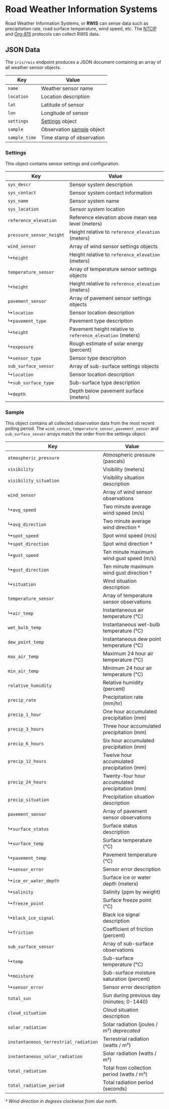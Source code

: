 # Road Weather Information Systems

Road Weather Information Systems, or **RWIS** can sense data such as
precipitation rate, road surface temperature, wind speed, etc.  The [NTCIP]
and [Org-815] protocols can collect RWIS data.

## JSON Data

The `iris/rwis` endpoint produces a JSON document containing an array of all
weather sensor objects.

Key           | Value
--------------|--------------------
`name`        | Weather sensor name
`location`    | Location description
`lat`         | Latitude of sensor
`lon`         | Longitude of sensor
`settings`    | [Settings](#settings) object
`sample`      | Observation [sample](#sample) object
`sample_time` | Time stamp of observation

### Settings

This object contains sensor settings and configuration.

Key                      | Value
-------------------------|---------------------------------------------------
`sys_descr`              | Sensor system description
`sys_contact`            | Sensor system contact information
`sys_name`               | Sensor system name
`sys_location`           | Sensor system location
`reference_elevation`    | Reference elevation above mean sea level (meters)
`pressure_sensor_height` | Height relative to `reference_elevation` (meters)
`wind_sensor`            | Array of wind sensor settings objects
↳`height`                | Height relative to `reference_elevation` (meters)
`temperature_sensor`     | Array of temperature sensor settings objects
↳`height`                | Height relative to `reference_elevation` (meters)
`pavement_sensor`        | Array of pavement sensor settings objects
↳`location`              | Sensor location description
↳`pavement_type`         | Pavement type description
↳`height`                | Pavement height relative to `reference_elevation` (meters)
↳`exposure`              | Rough estimate of solar energy (percent)
↳`sensor_type`           | Sensor type description
`sub_surface_sensor`     | Array of sub-surface settings objects
↳`location`              | Sensor location description
↳`sub_surface_type`      | Sub-surface type description
↳`depth`                 | Depth below pavement surface (meters)

### Sample

This object contains all collected observation data from the most recent polling
period.  The `wind_sensor`, `temperature_sensor`, `pavement_sensor` and
`sub_surface_sensor` arrays match the order from the settings object.

Key                           | Value
------------------------------|------------------------------------
`atmospheric_pressure`        | Atmospheric pressure (pascals)
`visibility`                  | Visibility (meters)
`visibility_situation`        | Visibility situation description
`wind_sensor`                 | Array of wind sensor observations
↳`avg_speed`                  | Two minute average wind speed (m/s)
↳`avg_direction`              | Two minute average wind direction †
↳`spot_speed`                 | Spot wind speed (m/s)
↳`spot_direction`             | Spot wind direction †
↳`gust_speed`                 | Ten minute maximum wind gust speed (m/s)
↳`gust_direction`             | Ten minute maximum wind gust direction †
↳`situation`                  | Wind situation description
`temperature_sensor`          | Array of temperature sensor observations
↳`air_temp`                   | Instantaneous air temperature (℃)
`wet_bulb_temp`               | Instantaneous wet-bulb temperature (℃)
`dew_point_temp`              | Instantaneous dew point temperature (℃)
`max_air_temp`                | Maximum 24 hour air temperature (℃)
`min_air_temp`                | Minimum 24 hour air temperature (℃)
`relative_humidity`           | Relative humidity (percent)
`precip_rate`                 | Precipitation rate (mm/hr)
`precip_1_hour`               | One hour accumulated precipitation (mm)
`precip_3_hours`              | Three hour accumulated precipitation (mm)
`precip_6_hours`              | Six hour accumulated precipitation (mm)
`precip_12_hours`             | Twelve hour accumulated precipitation (mm)
`precip_24_hours`             | Twenty-four hour accumulated precipitation (mm)
`precip_situation`            | Precipitation situation description
`pavement_sensor`             | Array of pavement sensor observations
↳`surface_status`             | Surface status description
↳`surface_temp`               | Surface temperature (℃)
↳`pavement_temp`              | Pavement temperature (℃)
↳`sensor_error`               | Sensor error description
↳`ice_or_water_depth`         | Surface ice or water depth (meters)
↳`salinity`                   | Salinity (ppm by weight)
↳`freeze_point`               | Surface freeze point (℃)
↳`black_ice_signal`           | Black ice signal description
↳`friction`                   | Coefficient of friction (percent)
`sub_surface_sensor`          | Array of sub-surface observations
↳`temp`                       | Sub-surface temperature (℃)
↳`moisture`                   | Sub-surface moisture saturation (percent)
↳`sensor_error`               | Sensor error description
`total_sun`                   | Sun during previous day (minutes; 0-1440)
`cloud_situation`             | Cloud situation description
`solar_radiation`             | Solar radiation (joules / m²) _deprecated_
`instantaneous_terrestrial_radiation` | Terrestrial radiation (watts / m²)
`instantaneous_solar_radiation`       | Solar radiation (watts / m²)
`total_radiation`             | Total from collection period (watts / m²)
`total_radiation_period`      | Total radiation period (seconds)

_† Wind direction in degrees clockwise from due north_.


[NTCIP]: comm_links.html#ntcip
[ORG-815]: comm_links.html#org815
